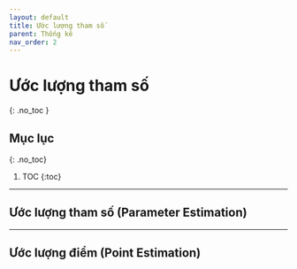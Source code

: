 ```yaml
---
layout: default
title: Ước lượng tham số
parent: Thống kê
nav_order: 2
---
```


# Ước lượng tham số
{: .no_toc }

## Mục lục
{: .no_toc}

1. TOC
{:toc}

<hr/>

## Ước lượng tham số (Parameter Estimation)

<hr/>

## Ước lượng điểm (Point Estimation)

